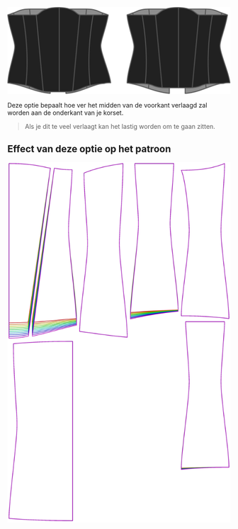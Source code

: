 ![De optie voor verlaging vooraan bij Cathrin](./frontdrop.svg)

Deze optie bepaalt hoe ver het midden van de voorkant verlaagd zal worden aan de onderkant van je korset.

> Als je dit te veel verlaagt kan het lastig worden om te gaan zitten.


## Effect van deze optie op het patroon
![Deze afbeelding toont het effect van deze optie door meerdere varianten die een andere waarde hebben voor deze optie te vervangen](cathrin_frontdrop_sample.svg "Effect van deze optie op het patroon")